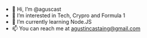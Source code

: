 - 👋 Hi, I’m @aguscast
- 👀 I’m interested in Tech, Crypro and Formula 1
- 🌱 I’m currently learning Node.JS
- 📫 You can reach me at agustincastaing@gmail.com


